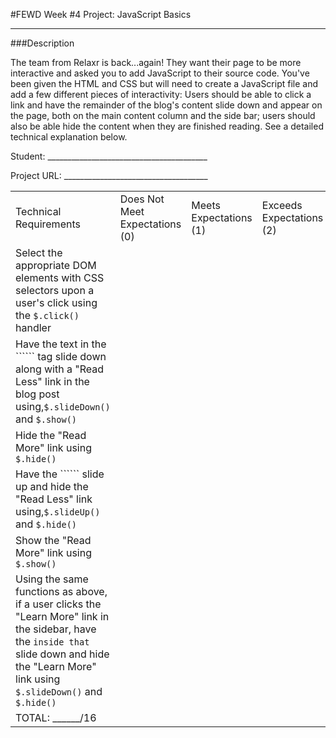 #FEWD Week #4 Project: JavaScript Basics

---


###Description


The team from Relaxr is back...again! They want their page to be more interactive and asked you to add JavaScript to their source code. You've been given the HTML and CSS but will need to create a JavaScript file and add a few different pieces of interactivity:  Users should be able to click a link and have the remainder of the blog's content slide down and appear on the page, both on the main content column and the side bar; users should also be able hide the content when they are finished reading. See a detailed technical explanation below.

Student: ________________________________________

Project URL: ____________________________________

|                                                                                                                                                                                                                     |                                |                        |                          |
|---------------------------------------------------------------------------------------------------------------------------------------------------------------------------------------------------------------------|--------------------------------|------------------------|--------------------------|
| Technical Requirements                                                                                                                                                                                              | Does Not Meet Expectations (0) | Meets Expectations (1) | Exceeds Expectations (2) |
| Select the appropriate DOM elements with CSS selectors upon a user's click using the ```$.click()``` handler                                                                                                        |                                |                        |                          |
| Have the text in the `````` tag slide down along with a "Read Less" link in the blog post using,```$.slideDown()``` and ```$.show()```                                                                              |                                |                        |                          |
| Hide the "Read More" link using ```$.hide()```                                                                                                                                                                      |                                |                        |                          |
| Have the `````` slide up and hide the "Read Less" link using,```$.slideUp()``` and ```$.hide()```                                                                                                                   |                                |                        |                          |
| Show the "Read More" link using ```$.show()```                                                                                                                                                                      |                                |                        |                          |
| Using the same functions as above, if a user clicks the "Learn More" link in the sidebar, have the `````` inside that `````` slide down and hide the "Learn More" link using ```$.slideDown()``` and ```$.hide()``` |                                |                        |                          |
| TOTAL: ______/16                                                                                                                                                                                                    |                                |                        |                          |
